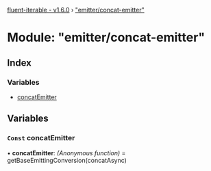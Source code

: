 [fluent-iterable - v1.6.0](../README.md) › ["emitter/concat-emitter"](_emitter_concat_emitter_.md)

# Module: "emitter/concat-emitter"

## Index

### Variables

* [concatEmitter](_emitter_concat_emitter_.md#const-concatemitter)

## Variables

### `Const` concatEmitter

• **concatEmitter**: *(Anonymous function)* = getBaseEmittingConversion(concatAsync)
